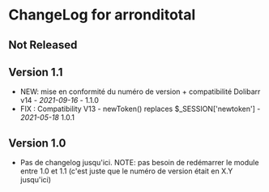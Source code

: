 # ChangeLog for arronditotal

## Not Released

## Version 1.1

- NEW: mise en conformité du numéro de version + compatibilité Dolibarr
  v14 - *2021-09-16* - 1.1.0
- FIX : Compatibility V13 - newToken() replaces
  $_SESSION['newtoken'] - *2021-05-18* 1.0.1

## Version 1.0

- Pas de changelog jusqu'ici. NOTE: pas besoin de redémarrer le module entre 1.0
  et 1.1 (c'est juste que le numéro de version était en X.Y jusqu'ici)
